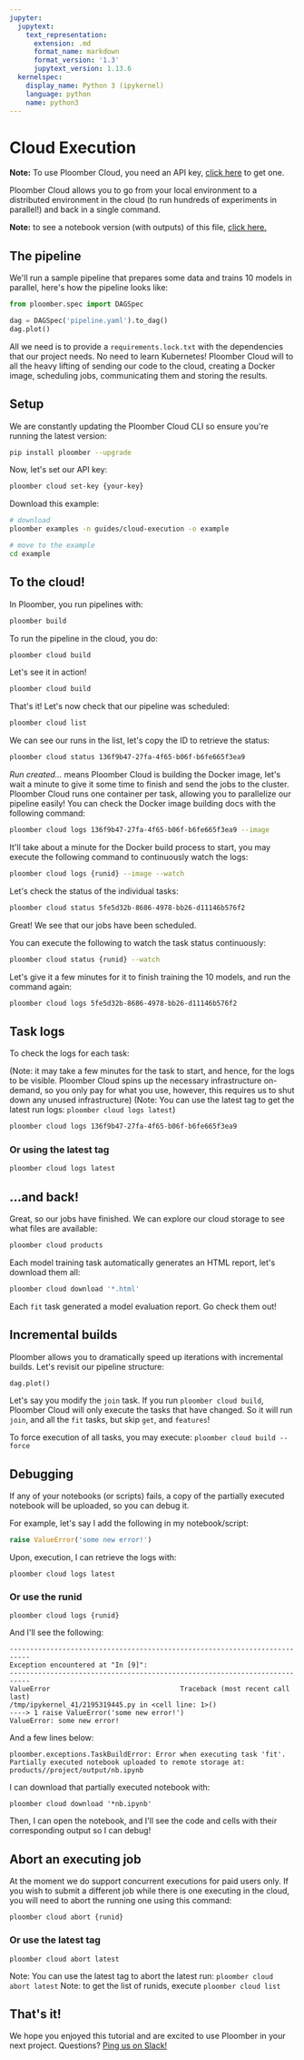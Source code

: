 ```yaml
---
jupyter:
  jupytext:
    text_representation:
      extension: .md
      format_name: markdown
      format_version: '1.3'
      jupytext_version: 1.13.6
  kernelspec:
    display_name: Python 3 (ipykernel)
    language: python
    name: python3
---
```


# Cloud Execution

**Note:** To use Ploomber Cloud, you need an API key, [click here](https://docs.ploomber.io/en/latest/cloud/api-key.html) to get one.

Ploomber Cloud allows you to go from your local environment to a distributed environment in the cloud (to run hundreds of experiments in parallel!) and back in a single command.

**Note:** to see a notebook version (with outputs) of this file, [click here.](README.ipynb)

## The pipeline

We'll run a sample pipeline that prepares some data and trains 10 models in parallel, here's how the pipeline looks like:

```python
from ploomber.spec import DAGSpec
```

```python
dag = DAGSpec('pipeline.yaml').to_dag()
dag.plot()
```

All we need is to provide a `requirements.lock.txt` with the dependencies that our project needs. No need to learn Kubernetes! Ploomber Cloud will to all the heavy lifting of sending our code to the cloud, creating a Docker image, scheduling jobs, communicating them and storing the results.

<!-- #region -->

## Setup

We are constantly updating the Ploomber Cloud CLI so ensure you're running the latest version:

```sh
pip install ploomber --upgrade
```

Now, let's set our API key:

```sh
ploomber cloud set-key {your-key}
```

Download this example:

```sh
# download
ploomber examples -n guides/cloud-execution -o example

# move to the example
cd example
```

## To the cloud!

In Ploomber, you run pipelines with:

```sh
ploomber build
```

To run the pipeline in the cloud, you do:

```sh
ploomber cloud build
```

Let's see it in action!
<!-- #endregion -->

```sh
ploomber cloud build
```

That's it! Let's now check that our pipeline was scheduled:

```sh
ploomber cloud list
```

We can see our runs in the list, let's copy the ID to retrieve the status:

```sh
ploomber cloud status 136f9b47-27fa-4f65-b06f-b6fe665f3ea9
```

*Run created...* means Ploomber Cloud is building the Docker image, let's wait a minute to give it some time to finish and send the jobs to the cluster.
Ploomber Cloud runs one container per task, allowing you to parallelize our pipeline easily!
You can check the Docker image building docs with the following command:

```sh
ploomber cloud logs 136f9b47-27fa-4f65-b06f-b6fe665f3ea9 --image
```

It'll take about a minute for the Docker build process to start, you may execute the following command to continuously watch the logs:

```sh
ploomber cloud logs {runid} --image --watch
```

Let's check the status of the individual tasks:

```sh
ploomber cloud status 5fe5d32b-8686-4978-bb26-d11146b576f2
```

Great! We see that our jobs have been scheduled.

You can execute the following to watch the task status continuously:

```sh
ploomber cloud status {runid} --watch
```

Let's give it a few minutes for it to finish training the 10 models, and run the command again:

```sh
ploomber cloud logs 5fe5d32b-8686-4978-bb26-d11146b576f2
```

## Task  logs

To check the logs for each task:

(Note: it may take a few minutes for the task to start, and hence, for the logs to be visible. Ploomber Cloud spins up the necessary infrastructure on-demand, so you only pay for what you use, however, this requires us to shut down any unused infrastructure)
(Note: You can use the latest tag to get the latest run logs: `ploomber cloud logs latest`)

```sh
ploomber cloud logs 136f9b47-27fa-4f65-b06f-b6fe665f3ea9
```

### Or using the latest tag
```sh
ploomber cloud logs latest
```

## ...and back!

Great, so our jobs have finished. We can explore our cloud storage to see what files are available:

```sh
ploomber cloud products
```

Each model training task automatically generates an HTML report, let's download them all:

```sh
ploomber cloud download '*.html'
```

Each `fit` task generated a model evaluation report. Go check them out!


## Incremental builds

Ploomber allows you to dramatically speed up iterations with incremental builds. Let's revisit our pipeline structure:

```python
dag.plot()
```

Let's say you modify the `join` task. If you run `ploomber cloud build`, Ploomber Cloud will only execute the tasks that have changed. So it will run `join`, and all the `fit` tasks, but skip `get`, and `features`!

To force execution of all tasks, you may execute:  `ploomber cloud build --force`


## Debugging

If any of your notebooks (or scripts) fails, a copy of the partially executed notebook will be uploaded, so you can debug it.

For example, let's say I add the following in my notebook/script:

```python
raise ValueError('some new error!')
```

Upon, execution, I can retrieve the logs with:

```
ploomber cloud logs latest
```
### Or use the runid

```
ploomber cloud logs {runid}
```



And I'll see the following:

```
---------------------------------------------------------------------------
Exception encountered at "In [9]":
---------------------------------------------------------------------------
ValueError                                Traceback (most recent call last)
/tmp/ipykernel_41/2195319445.py in <cell line: 1>()
----> 1 raise ValueError('some new error!')
ValueError: some new error!
```

And a few lines below:

```
ploomber.exceptions.TaskBuildError: Error when executing task 'fit'. Partially executed notebook uploaded to remote storage at: products//project/output/nb.ipynb
```

I can download that partially executed notebook with:

```
ploomber cloud download '*nb.ipynb'
```

Then, I can open the notebook, and I'll see the code and cells with their corresponding output so I can debug!

## Abort an executing job

At the moment we do support concurrent executions for paid users only. If you wish to submit a different job while there is one executing in the cloud, you will need to abort the running one using this command:

```
ploomber cloud abort {runid}
```

### Or use the latest tag

```
ploomber cloud abort latest
```

Note: You can use the latest tag to abort the latest run: `ploomber cloud abort latest`
Note: to get the list of runids, execute `ploomber cloud list`

## That's it!

We hope you enjoyed this tutorial and are excited to use Ploomber in your next project. Questions? [Ping us on Slack!](https://ploomber.io/community)
